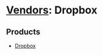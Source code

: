 # [Vendors](README.md): Dropbox

## Products

- [Dropbox](../products/5bfda3d2-03e7-4d9a-8072-c59430a131d7.md)
